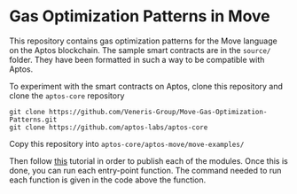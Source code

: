 # Gas Optimization Patterns in Move

This repository contains gas optimization patterns for the Move language on the Aptos blockchain. The sample smart contracts are in the `source/` folder. They have been formatted in such a way to be compatible with Aptos.

To experiment with the smart contracts on Aptos, clone this repository and clone the `aptos-core` repository

```
git clone https://github.com/Veneris-Group/Move-Gas-Optimization-Patterns.git
git clone https://github.com/aptos-labs/aptos-core
```

Copy this repository into `aptos-core/aptos-move/move-examples/`

Then follow [this](https://aptos.dev/tutorials/first-move-module/) tutorial in order to publish each of the modules. Once this is done, you can run each entry-point function. The command needed to run each function is given in the code above the function.
